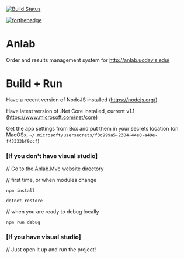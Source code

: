 [![Build Status](https://dev.azure.com/ucdavis/Anlab/_apis/build/status/ucdavis.Anlab?branchName=master)](https://dev.azure.com/ucdavis/Anlab/_build/latest?definitionId=19&branchName=master)

[![forthebadge](http://forthebadge.com/images/badges/uses-html.svg)](http://forthebadge.com)
# Anlab

Order and results management system for http://anlab.ucdavis.edu/

# Build + Run

Have a recent version of NodeJS installed (https://nodejs.org/)

Have latest version of .Net Core installed, current v1.1 (https://www.microsoft.com/net/core)

Get the app settings from Box and put them in your secrets location (on MacOSx, `~/.microsoft/usersecrets/f3c999a5-2304-44e0-a49e-f43333bf9ccf`)

### [If you don't have visual studio]
// Go to the Anlab.Mvc website directory 

// first time, or when modules change

`npm install`

`dotnet restore`

// when you are ready to debug locally

`npm run debug`

### [If you have visual studio]
// Just open it up and run the project!

